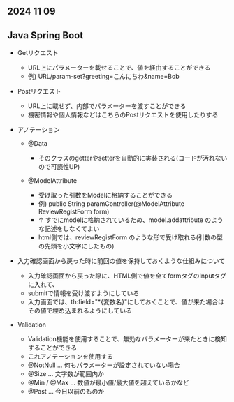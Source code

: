 ## 2024 11 09



## Java Spring Boot

- Getリクエスト
    - URL上にパラメーターを載せることで、値を経由することができる
    - 例) URL/param-set?greeting=こんにちわ&name=Bob

- Postリクエスト
    - URL上に載せず、内部でパラメーターを渡すことができる
    - 機密情報や個人情報などはこちらのPostリクエストを使用したりする

- アノテーション
    - @Data
        - そのクラスのgetterやsetterを自動的に実装される(コードが汚れないので可読性UP)

    - @ModelAttribute 
        - 受け取った引数をModelに格納することができる
        - 例) public String paramController(@ModelAttribute ReviewRegistForm form)
        - ↑ すでにmodelに格納されているため、model.addattribute のような記述をしなくてよい 
        - html側では、reviewRegistForm のような形で受け取れる(引数の型の先頭を小文字にしたもの)

- 入力確認画面から戻った時に前回の値を保持しておくような仕組みについて
    - 入力確認画面から戻った際に、HTML側で値を全てformタグのInputタグに入れて、
    - submitで情報を受け渡すようにしている
    - 入力画面では、th:field="*{変数名}"にしておくことで、値が来た場合はその値で埋め込まれるようにしている
    
- Validation
    - Validation機能を使用することで、無効なパラメーターが来たときに検知することができる
    - これアノテーションを使用する
    - @NotNull ... 何もパラメーターが設定されていない場合
    - @Size ... 文字数が範囲内か
    - @Min / @Max ... 数値が最小値/最大値を超えているかなど
    - @Past ... 今日以前のものか